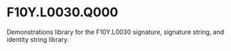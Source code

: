 # F10Y.L0030.Q000
Demonstrations library for the F10Y.L0030 signature, signature string, and identity string library.